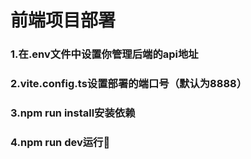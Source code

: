 # 前端项目部署
### 1.在.env文件中设置你管理后端的api地址
### 2.vite.config.ts设置部署的端口号（默认为8888）
### 3.npm run install安装依赖
### 4.npm run dev运行🍭
